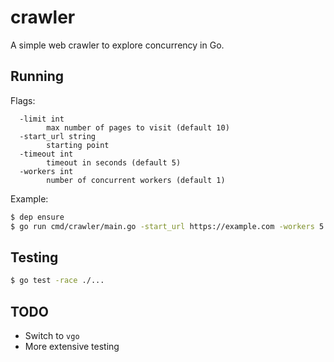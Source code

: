 # crawler

A simple web crawler to explore concurrency in Go.

## Running

Flags:

```
  -limit int
        max number of pages to visit (default 10)
  -start_url string
        starting point
  -timeout int
        timeout in seconds (default 5)
  -workers int
        number of concurrent workers (default 1)
```

Example:

```bash
$ dep ensure
$ go run cmd/crawler/main.go -start_url https://example.com -workers 5
```

## Testing

```bash
$ go test -race ./...
```

## TODO

* Switch to `vgo`
* More extensive testing
